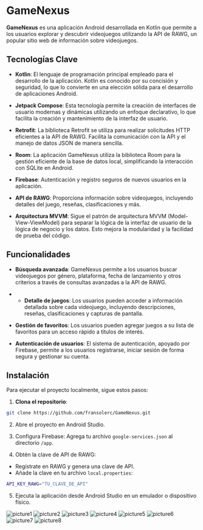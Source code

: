 # GameNexus

**GameNexus** es una aplicación Android desarrollada en Kotlin que permite a los usuarios explorar y descubrir videojuegos utilizando la API de RAWG, un popular sitio web de información sobre videojuegos.

## Tecnologías Clave

- **Kotlin**: El lenguaje de programación principal empleado para el desarrollo de la aplicación. Kotlin es conocido por su concisión y seguridad, lo que lo convierte en una elección sólida para el desarrollo de aplicaciones Android.
  
- **Jetpack Compose**: Esta tecnología permite la creación de interfaces de usuario modernas y dinámicas utilizando un enfoque declarativo, lo que facilita la creación y mantenimiento de la interfaz de usuario.
  
- **Retrofit**: La biblioteca Retrofit se utiliza para realizar solicitudes HTTP eficientes a la API de RAWG. Facilita la comunicación con la API y el manejo de datos JSON de manera sencilla.
  
- **Room**: La aplicación GameNexus utiliza la biblioteca Room para la gestión eficiente de la base de datos local, simplificando la interacción con SQLite en Android.
  
- **Firebase**: Autenticación y registro seguros de nuevos usuarios en la aplicación.
  
- **API de RAWG**: Proporciona información sobre videojuegos, incluyendo detalles del juego, reseñas, clasificaciones y más.
  
- **Arquitectura MVVM**: Sigue el patrón de arquitectura MVVM (Model-View-ViewModel) para separar la lógica de la interfaz de usuario de la lógica de negocio y los datos. Esto mejora la modularidad y la facilidad de prueba del código.

## Funcionalidades

- **Búsqueda avanzada**: GameNexus permite a los usuarios buscar videojuegos por género, plataforma, fecha de lanzamiento y otros criterios a través de consultas avanzadas a la API de RAWG.

- - **Detalle de juegos**: Los usuarios pueden acceder a información detallada sobre cada videojuego, incluyendo descripciones, reseñas, clasificaciones y capturas de pantalla.
  
- **Gestión de favoritos**: Los usuarios pueden agregar juegos a su lista de favoritos para un acceso rápido a títulos de interés.
  
- **Autenticación de usuarios**: El sistema de autenticación, apoyado por Firebase, permite a los usuarios registrarse, iniciar sesión de forma segura y gestionar su cuenta.

## Instalación

Para ejecutar el proyecto localmente, sigue estos pasos:

1. **Clona el repositorio**:
```bash
git clone https://github.com/fransolerc/GameNexus.git
```

2. Abre el proyecto en Android Studio.

3. Configura Firebase: Agrega tu archivo `google-services.json` al directorio `/app`.

4. Obtén la clave de API de RAWG:

- Regístrate en RAWG y genera una clave de API.
- Añade la clave en tu archivo `local.properties`:
```bash
API_KEY_RAWG="TU_CLAVE_DE_API"
```
5. Ejecuta la aplicación desde Android Studio en un emulador o dispositivo físico.

![picture1](pictures/1.png)
![picture2](pictures/2.png)
![picture3](pictures/3.png)
![picture4](pictures/4.png)
![picture5](pictures/5.png)
![picture6](pictures/6.png)
![picture7](pictures/7.png)
![picture8](pictures/8.png)

